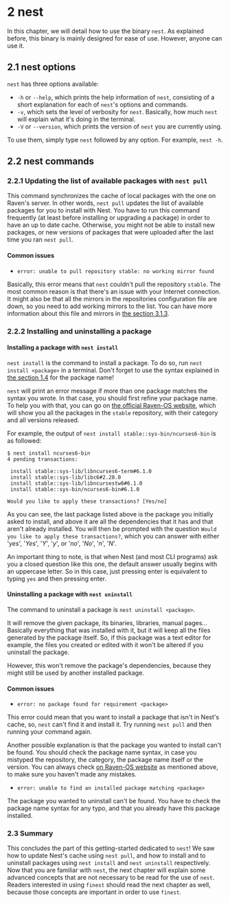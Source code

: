 # 2 nest
In this chapter, we will detail how to use the binary `nest`.
As explained before, this binary is mainly designed for ease of use.
However, anyone can use it.

## 2.1 nest options
`nest` has three options available:

* `-h` or `--help`, which prints the help information of `nest`, consisting of a short explanation for each of `nest`'s options and commands.
* `-v`, which sets the level of verbosity for `nest`. Basically, how much `nest` will explain what it's doing in the terminal.
* `-V` or `--version`, which prints the version of `nest` you are currently using.

To use them, simply type `nest` followed by any option. For example, `nest -h`.

## 2.2 nest commands
### 2.2.1 Updating the list of available packages with `nest pull`
This command synchronizes the cache of local packages with the one on Raven's server.
In other words, `nest pull` updates the list of available packages for you to install with Nest.
You have to run this command frequently (at least before installing or upgrading a package) in order to have an up to date cache.
Otherwise, you might not be able to install new packages, or new versions of packages that were uploaded after the last time you ran `nest pull`.

#### Common issues
* `error: unable to pull repository stable: no working mirror found`

[//]: # (TODO: add link to the section 3.1.3)
Basically, this error means that `nest` couldn't pull the repository `stable`.
The most common reason is that there's an issue with your Internet connection.
It might also be that all the mirrors in the repositories configuration file are down, so you need to add working mirrors to the list.
You can have more information about this file and mirrors in [the section 3.1.3]().

### 2.2.2 Installing and uninstalling a package
#### Installing a package with `nest install`
[//]: # (TODO: add link to the section 1.4)
`nest install` is the command to install a package.
To do so, run `nest install <package>` in a terminal.
Don't forget to use the syntax explained in [the section 1.4]() for the package name!

`nest` will print an error message if more than one package matches the syntax you wrote.
In that case, you should first refine your package name.
To help you with that, you can go on [the official Raven-OS website](https://stable.raven-os.org), which will show you all the packages in the `stable` repository, with their category and all  versions released.

For example, the output of `nest install stable::sys-bin/ncurses6-bin` is as followed:
```
$ nest install ncurses6-bin
4 pending transactions:

 install stable::sys-lib/libncurses6-term#6.1.0
 install stable::sys-lib/libc6#2.28.0
 install stable::sys-lib/libncursestw6#6.1.0
 install stable::sys-bin/ncurses6-bin#6.1.0

Would you like to apply these transactions? [Yes/no]
```

As you can see, the last package listed above is the package you initially asked to install, and above it are all the dependencies that it has and that aren't already installed.
You will then be prompted with the question `Would you like to apply these transactions?`, which you can answer with either '*yes*', '*Yes*', '*Y*', '*y*', or '*no*', '*No*', '*n*', '*N*'.

An important thing to note, is that when Nest (and most CLI programs) ask you a closed question like this one, the default answer usually begins with an uppercase letter.
So in this case, just pressing enter is equivalent to typing `yes` and then pressing enter.

#### Uninstalling a package with `nest uninstall`
The command to uninstall a package is `nest uninstall <package>`.

It will remove the given package, its binaries, libraries, manual pages...
Basically everything that was installed with it, but it will keep all the files generated by the package itself.
So, if this package was a text editor for example, the files you created or edited with it won't be altered if you uninstall the package.

However, this won't remove the package's dependencies, because they might still be used by another installed package.

#### Common issues
* `error: no package found for requirement <package>`

This error could mean that you want to install a package that isn't in Nest's cache, so, `nest` can't find it and install it.
Try running `nest pull` and then running your command again.

Another possible explanation is that the package you wanted to install can't be found.
You should check the package name syntax, in case you mistyped the repository, the category, the package name itself or the version.
You can always check [on Raven-OS website](https://stable.raven-os.org/) as mentioned above, to make sure you haven't made any mistakes.

* `error: unable to find an installed package matching <package>`

The package you wanted to uninstall can't be found.
You have to check the package name syntax for any typo, and that you already have this package installed.

### 2.3 Summary
This concludes the part of this getting-started dedicated to `nest`!
We saw how to update Nest's cache using `nest pull`, and how to install and to uninstall packages using `nest install` and `nest uninstall` respectively.
Now that you are familiar with `nest`, the next chapter will explain some advanced concepts that are not necessary to be read for the use of `nest`.
Readers interested in using `finest` should read the next chapter as well, because those concepts are important in order to use `finest`.